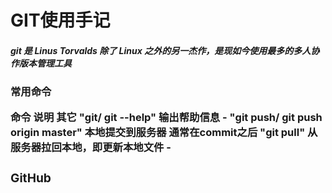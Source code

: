 # GIT使用手记
##### git 是 Linus Torvalds 除了 Linux 之外的另一杰作，是现如今使用最多的多人协作版本管理工具

### <table border=0 >常用命令
命令 说明 其它
"git/ git --help" 输出帮助信息 -
"git push/ git push origin master" 本地提交到服务器 通常在commit之后
"git pull" 从服务器拉回本地，即更新本地文件 -

### GitHub



